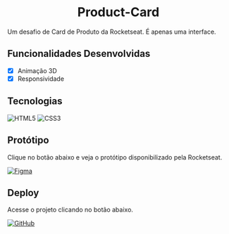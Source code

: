 <h1 align='center'>Product-Card</h1>

<p>Um desafio de Card de Produto da Rocketseat. É apenas uma interface.</p>

## Funcionalidades Desenvolvidas

- [x] Animação 3D
- [X] Responsividade

## Tecnologias

![HTML5](https://img.shields.io/badge/HTML5-E34F26?style=for-the-badge&logo=html5&logoColor=white)
![CSS3](https://img.shields.io/badge/CSS3-1572B6?style=for-the-badge&logo=css3&logoColor=white)

## Protótipo

Clique no botão abaixo e veja o protótipo disponibilizado pela Rocketseat.

<a href="https://www.figma.com/file/oSb9ZXTUjsqLMCK5K7kH96/%23boraCodar---Desafio-2-(Community)?node-id=0%3A1&t=9EibgV6a5cK6xe9Q-0
">![Figma](https://img.shields.io/badge/Acessar%20Protótipo-2A2141?style=for-the-badge&logo=figma&logoColor=white)</a>

## Deploy

Acesse o projeto clicando no botão abaixo.

<a href="https://leonardo-ad.github.io/Product-Card/" target='_blank'>![GitHub](https://img.shields.io/badge/GitHub%20Pages-000000?style=for-the-badge&logo=github&logoColor=white)</a>
